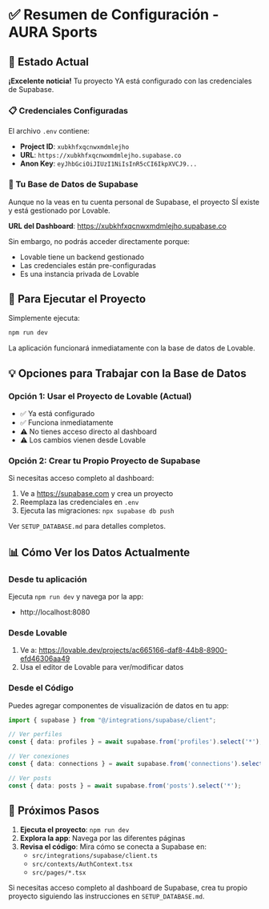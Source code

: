 # ✅ Resumen de Configuración - AURA Sports

## 🎉 Estado Actual

**¡Excelente noticia!** Tu proyecto YA está configurado con las credenciales de Supabase.

### 📋 Credenciales Configuradas

El archivo `.env` contiene:
- **Project ID**: `xubkhfxqcnwxmdmlejho`
- **URL**: `https://xubkhfxqcnwxmdmlejho.supabase.co`
- **Anon Key**: `eyJhbGciOiJIUzI1NiIsInR5cCI6IkpXVCJ9...`

### 🔗 Tu Base de Datos de Supabase

Aunque no la veas en tu cuenta personal de Supabase, el proyecto SÍ existe y está gestionado por Lovable.

**URL del Dashboard**: https://xubkhfxqcnwxmdmlejho.supabase.co

Sin embargo, no podrás acceder directamente porque:
- Lovable tiene un backend gestionado
- Las credenciales están pre-configuradas
- Es una instancia privada de Lovable

## 🚀 Para Ejecutar el Proyecto

Simplemente ejecuta:

```bash
npm run dev
```

La aplicación funcionará inmediatamente con la base de datos de Lovable.

## 💡 Opciones para Trabajar con la Base de Datos

### Opción 1: Usar el Proyecto de Lovable (Actual)
- ✅ Ya está configurado
- ✅ Funciona inmediatamente
- ⚠️ No tienes acceso directo al dashboard
- ⚠️ Los cambios vienen desde Lovable

### Opción 2: Crear tu Propio Proyecto de Supabase

Si necesitas acceso completo al dashboard:

1. Ve a https://supabase.com y crea un proyecto
2. Reemplaza las credenciales en `.env`
3. Ejecuta las migraciones: `npx supabase db push`

Ver `SETUP_DATABASE.md` para detalles completos.

## 📊 Cómo Ver los Datos Actualmente

### Desde tu aplicación
Ejecuta `npm run dev` y navega por la app:
- http://localhost:8080

### Desde Lovable
1. Ve a: https://lovable.dev/projects/ac665166-daf8-44b8-8900-efd46306aa49
2. Usa el editor de Lovable para ver/modificar datos

### Desde el Código
Puedes agregar componentes de visualización de datos en tu app:
```typescript
import { supabase } from "@/integrations/supabase/client";

// Ver perfiles
const { data: profiles } = await supabase.from('profiles').select('*');

// Ver conexiones
const { data: connections } = await supabase.from('connections').select('*');

// Ver posts
const { data: posts } = await supabase.from('posts').select('*');
```

## 🎯 Próximos Pasos

1. **Ejecuta el proyecto**: `npm run dev`
2. **Explora la app**: Navega por las diferentes páginas
3. **Revisa el código**: Mira cómo se conecta a Supabase en:
   - `src/integrations/supabase/client.ts`
   - `src/contexts/AuthContext.tsx`
   - `src/pages/*.tsx`

Si necesitas acceso completo al dashboard de Supabase, crea tu propio proyecto siguiendo las instrucciones en `SETUP_DATABASE.md`.


